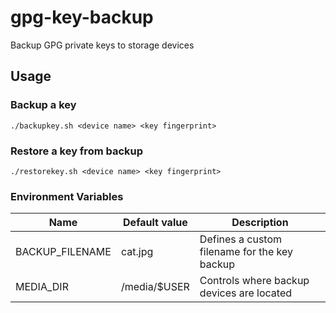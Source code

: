 # gpg-key-backup
Backup GPG private keys to storage devices
## Usage
### Backup a key
```
./backupkey.sh <device name> <key fingerprint>
```
### Restore a key from backup
```
./restorekey.sh <device name> <key fingerprint>
```
### Environment Variables
Name | Default value | Description
--- | --- | ---
BACKUP_FILENAME | cat.jpg | Defines a custom filename for the key backup
MEDIA_DIR | /media/$USER | Controls where backup devices are located